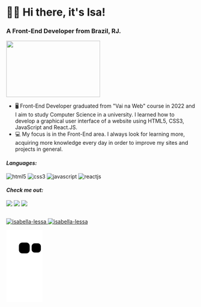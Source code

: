 <h1> 👩‍💻 Hi there, it's Isa!</h1>
<h3> A Front-End Developer from Brazil, RJ.</h3>

<img align="center" width="250" height="150" src="https://cdnb.artstation.com/p/assets/images/images/028/991/999/original/anna-havrylyukh-.gif?1596125112"/>

* 🖥️ Front-End Developer graduated from "Vai na Web" course in 2022 and I aim to study Computer Science in a university. I learned how to develop a graphical user interface of a website using HTML5, CSS3, JavaScript and React.JS.
* 💻 My focus is in the Front-End area. I always look for learning more, acquiring more knowledge every day in order to improve my sites and projects in general.


<i><h4>Languages:</h4></i>

<div>
  <img width="110" height="30" src="https://img.shields.io/badge/HTML5-E34F26?style=for-the-badge&logo=html5&logoColor=white" alt="html5"/>
  <img width="110" height="30" src="https://img.shields.io/badge/CSS3-1572B6?style=for-the-badge&logo=css3&logoColor=white" alt="css3"/>
  <img width="110" height="30" src="https://img.shields.io/badge/JavaScript-F7DF1E?style=for-the-badge&logo=javascript&logoColor=black" alt="javascript"/>
  <img width="110" height="30" src="https://img.shields.io/badge/React-20232A?style=for-the-badge&logo=react&logoColor=61DAFB" alt="reactjs"/>
</div>

<i><h4>Check me out:</h4></i>

<div>
  <a href="https://www.linkedin.com/in/isabella-lessa-b6467722a/" target="_blank"><img src="https://img.shields.io/badge/LinkedIn-0077B5?style=for-the-badge&logo=linkedin&logoColor=white" target="_blank"/><a/>
  <a href="https://www.instagram.com/bella.lessa" target="_blank"><img src="https://img.shields.io/badge/Instagram-E4405F?style=for-the-badge&logo=instagram&logoColor=white target="_blank"/><a/>
  <a href="mailto:isabella.lessa27@gmail.com" target="_blank"><img src="https://img.shields.io/badge/Gmail-D14836?style=for-the-badge&logo=gmail&logoColor=white"/><a/>
</div>

 ##

<div style='display: flex'>
  <a href="https://github.com/Isabella-Lessa">
  <img height="180em" src="https://github-readme-stats.vercel.app/api?username=isabella-lessa&show_icons=true&theme=radical&include_all_commits=true&locale=en" alt="isabella-lessa" />
  <img height="180em" src="https://github-readme-stats.vercel.app/api/top-langs?username=isabella-lessa&show_icons=true&locale=en&layout=compact&theme=radical" alt="isabella-lessa" />

![Snake animation](https://github.com/isabella-lessa/isabella-lessa/blob/output/github-contribution-grid-snake.svg)

</div>
